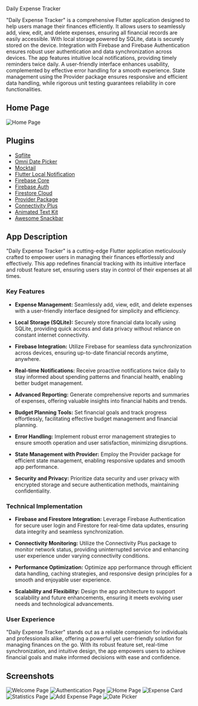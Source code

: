 
Daily Expense Tracker

"Daily Expense Tracker" is a comprehensive Flutter application designed to help users manage their finances efficiently. It allows users to seamlessly add, view, edit, and delete expenses, ensuring all financial records are easily accessible. With local storage powered by SQLite, data is securely stored on the device. Integration with Firebase and Firebase Authentication ensures robust user authentication and data synchronization across devices. The app features intuitive local notifications, providing timely reminders twice daily. A user-friendly interface enhances usability, complemented by effective error handling for a smooth experience. State management using the Provider package ensures responsive and efficient data handling, while rigorous unit testing guarantees reliability in core functionalities.


## Home Page
![Home Page](https://github.com/inshadaliqbal/DailyExpenseTracker/blob/main/7.jpg)
## Plugins

 - [Sqflite](https://pub.dev/packages/sqflite)
 - [Omni Date Picker](https://pub.dev/packages/omni_datetime_picker)
 - [Mocktail](https://pub.dev/packages/mocktail)
 - [Flutter Local Notification](https://pub.dev/packages/flutter_local_notifications)
 - [Firebase Core](https://pub.dev/packages/firebase_core)
 - [Firebase Auth](https://pub.dev/packages/firebase_auth)
 - [Firestore Cloud](https://pub.dev/packages/cloud_firestore)
 - [Provider Package](https://pub.dev/packages/provider)
 - [Connectivity Plus](https://pub.dev/packages/connectivity_plus)
 - [Animated Text Kit](https://pub.dev/packages/animated_text_kit)
 - [Awesome Snackbar](https://pub.dev/packages/awesome_snackbar_content)
 

## App Description

"Daily Expense Tracker" is a cutting-edge Flutter application meticulously crafted to empower users in managing their finances effortlessly and effectively. This app redefines financial tracking with its intuitive interface and robust feature set, ensuring users stay in control of their expenses at all times.

### Key Features

- **Expense Management:** Seamlessly add, view, edit, and delete expenses with a user-friendly interface designed for simplicity and efficiency.
  
- **Local Storage (SQLite):** Securely store financial data locally using SQLite, providing quick access and data privacy without reliance on constant internet connectivity.
  
- **Firebase Integration:** Utilize Firebase for seamless data synchronization across devices, ensuring up-to-date financial records anytime, anywhere.
  
- **Real-time Notifications:** Receive proactive notifications twice daily to stay informed about spending patterns and financial health, enabling better budget management.
  
- **Advanced Reporting:** Generate comprehensive reports and summaries of expenses, offering valuable insights into financial habits and trends.
  
- **Budget Planning Tools:** Set financial goals and track progress effortlessly, facilitating effective budget management and financial planning.
  
- **Error Handling:** Implement robust error management strategies to ensure smooth operation and user satisfaction, minimizing disruptions.
  
- **State Management with Provider:** Employ the Provider package for efficient state management, enabling responsive updates and smooth app performance.
  
- **Security and Privacy:** Prioritize data security and user privacy with encrypted storage and secure authentication methods, maintaining confidentiality.

### Technical Implementation

- **Firebase and Firestore Integration:** Leverage Firebase Authentication for secure user login and Firestore for real-time data updates, ensuring data integrity and seamless synchronization.
  
- **Connectivity Monitoring:** Utilize the Connectivity Plus package to monitor network status, providing uninterrupted service and enhancing user experience under varying connectivity conditions.
  
- **Performance Optimization:** Optimize app performance through efficient data handling, caching strategies, and responsive design principles for a smooth and enjoyable user experience.
  
- **Scalability and Flexibility:** Design the app architecture to support scalability and future enhancements, ensuring it meets evolving user needs and technological advancements.

### User Experience

"Daily Expense Tracker" stands out as a reliable companion for individuals and professionals alike, offering a powerful yet user-friendly solution for managing finances on the go. With its robust feature set, real-time synchronization, and intuitive design, the app empowers users to achieve financial goals and make informed decisions with ease and confidence.


## Screenshots

![Welcome Page](https://github.com/inshadaliqbal/DailyExpenseTracker/blob/main/4.jpg)
![Authentication Page](https://github.com/inshadaliqbal/DailyExpenseTracker/blob/main/5.jpg)
![Home Page](https://github.com/inshadaliqbal/DailyExpenseTracker/blob/main/7.jpg)
![Expense Card](https://github.com/inshadaliqbal/DailyExpenseTracker/blob/main/6.jpg)
![Statistics Page](https://github.com/inshadaliqbal/DailyExpenseTracker/blob/main/3.jpg)
![Add Expense Page](https://github.com/inshadaliqbal/DailyExpenseTracker/blob/main/1.jpg)
![Date Picker](https://github.com/inshadaliqbal/DailyExpenseTracker/blob/main/2.jpg)


